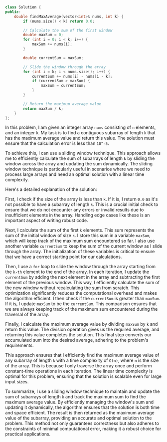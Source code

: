 ```cpp
class Solution {
public:
    double findMaxAverage(vector<int>& nums, int k) {
        if (nums.size() < k) return 0.0;

        // Calculate the sum of the first window
        double maxSum = 0;
        for (int i = 0; i < k; i++) {
            maxSum += nums[i];
        }

        double currentSum = maxSum;

        // Slide the window through the array
        for (int i = k; i < nums.size(); i++) {
            currentSum += nums[i] - nums[i - k];
            if (currentSum > maxSum) {
                maxSum = currentSum;
            }
        }

        // Return the maximum average value
        return maxSum / k;
    }
};
```
In this problem, I am given an integer array `nums` consisting of `n` elements, and an integer `k`. My task is to find a contiguous subarray of length `k` that has the maximum average value and return this value. The solution must ensure that the calculation error is less than `10^-5`.

To achieve this, I can use a sliding window technique. This approach allows me to efficiently calculate the sum of subarrays of length `k` by sliding the window across the array and updating the sum dynamically. The sliding window technique is particularly useful in scenarios where we need to process large arrays and need an optimal solution with a linear time complexity.

Here's a detailed explanation of the solution:

First, I check if the size of the array is less than `k`. If it is, I return `0.0` as it's not possible to have a subarray of length `k`. This is a crucial initial check to ensure that we do not encounter any errors or invalid results due to insufficient elements in the array. Handling edge cases like these is an important aspect of writing robust code.

Next, I calculate the sum of the first `k` elements. This sum represents the sum of the initial window of size `k`. I store this sum in a variable `maxSum`, which will keep track of the maximum sum encountered so far. I also use another variable `currentSum` to keep the sum of the current window as I slide through the array. The initialization of these variables is critical to ensure that we have a correct starting point for our calculations.

Then, I use a `for` loop to slide the window through the array starting from the `k-th` element to the end of the array. In each iteration, I update the `currentSum` by adding the next element in the array and subtracting the first element of the previous window. This way, I efficiently calculate the sum of the new window without recalculating the sum from scratch. This optimization significantly reduces the computational overhead and makes the algorithm efficient. I then check if the `currentSum` is greater than `maxSum`. If it is, I update `maxSum` to be the `currentSum`. This comparison ensures that we are always keeping track of the maximum sum encountered during the traversal of the array.

Finally, I calculate the maximum average value by dividing `maxSum` by `k` and return this value. The division operation gives us the required average, and returning this value completes the solution. This final step converts our accumulated sum into the desired average, adhering to the problem's requirements.

This approach ensures that I efficiently find the maximum average value of any subarray of length `k` with a time complexity of `O(n)`, where `n` is the size of the array. This is because I only traverse the array once and perform constant-time operations in each iteration. The linear time complexity is optimal for this problem, ensuring that the solution is scalable even for large input sizes.

To summarize, I use a sliding window technique to maintain and update the sum of subarrays of length `k` and track the maximum sum to find the maximum average value. By efficiently managing the window's sum and updating it dynamically, the algorithm ensures that the solution is both time and space efficient. The result is then returned as the maximum average value of the subarray, providing an accurate and optimal solution to the problem. This method not only guarantees correctness but also adheres to the constraints of minimal computational error, making it a robust choice for practical applications.